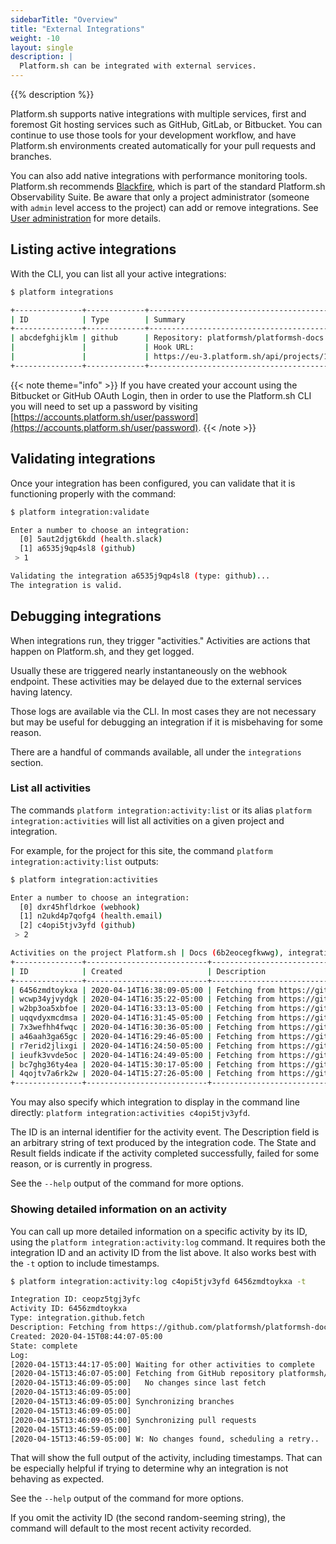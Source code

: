 ```yaml
---
sidebarTitle: "Overview"
title: "External Integrations"
weight: -10
layout: single
description: |
  Platform.sh can be integrated with external services.
---
```


{{% description %}}

Platform.sh supports native integrations with multiple services, first and foremost Git hosting services such as GitHub, GitLab, or Bitbucket.
You can continue to use those tools for your development workflow, and have Platform.sh environments created automatically for your pull requests and branches.

You can also add native integrations with performance monitoring tools. Platform.sh recommends [Blackfire](../increase-observability/integrate-observability//blackfire.md), which is part of the standard Platform.sh Observability Suite.
Be aware that only a project administrator (someone with `admin` level access to the project) can add or remove integrations.
See [User administration](/administration/users.md) for more details.

## Listing active integrations

With the CLI, you can list all your active integrations:

```bash
$ platform integrations

+---------------+-------------+-------------------------------------------------------------------------------------+
| ID            | Type        | Summary                                                                             |
+---------------+-------------+-------------------------------------------------------------------------------------+
| abcdefghijklm | github      | Repository: platformsh/platformsh-docs                                              |
|               |             | Hook URL:                                                                           |
|               |             | https://eu-3.platform.sh/api/projects/123abcdefgh3i/integrations/abcdefghijklm/hook |
+---------------+-------------+-------------------------------------------------------------------------------------+
```

{{< note theme="info" >}}
If you have created your account using the Bitbucket or GitHub OAuth Login, then in order to use the Platform.sh CLI you will need to set up a password by visiting [https://accounts.platform.sh/user/password](https://accounts.platform.sh/user/password).
{{< /note >}}

## Validating integrations

Once your integration has been configured, you can validate that it is functioning properly with the command:

```bash
$ platform integration:validate

Enter a number to choose an integration:
  [0] 5aut2djgt6kdd (health.slack)
  [1] a6535j9qp4sl8 (github)
 > 1

Validating the integration a6535j9qp4sl8 (type: github)...
The integration is valid.
```

## Debugging integrations

When integrations run, they trigger "activities."  Activities are actions that happen on Platform.sh, and they get logged.

Usually these are triggered nearly instantaneously on the webhook endpoint. These activities may be delayed due to the external services having latency.

Those logs are available via the CLI.
In most cases they are not necessary but may be useful for debugging an integration if it is misbehaving for some reason.

There are a handful of commands available, all under the `integrations` section.

### List all activities

The commands `platform integration:activity:list` or its alias `platform integration:activities` will list all activities on a given project and integration.

For example, for the project for this site, the command `platform integration:activity:list` outputs:

```bash
$ platform integration:activities

Enter a number to choose an integration:
  [0] dxr45hfldrkoe (webhook)
  [1] n2ukd4p7qofg4 (health.email)
  [2] c4opi5tjv3yfd (github)
 > 2

Activities on the project Platform.sh | Docs (6b2eocegfkwwg), integration c4opi5tjv3yfd (github):
+---------------+---------------------------+-------------------------------------------------------------+----------+---------+
| ID            | Created                   | Description                                                 | State    | Result  |
+---------------+---------------------------+-------------------------------------------------------------+----------+---------+
| 6456zmdtoykxa | 2020-04-14T16:38:09-05:00 | Fetching from https://github.com/platformsh/platformsh-docs | complete | success |
| wcwp34yjvydgk | 2020-04-14T16:35:22-05:00 | Fetching from https://github.com/platformsh/platformsh-docs | complete | success |
| w2bp3oa5xbfoe | 2020-04-14T16:33:13-05:00 | Fetching from https://github.com/platformsh/platformsh-docs | complete | success |
| uqqvdyxmcdmsa | 2020-04-14T16:31:45-05:00 | Fetching from https://github.com/platformsh/platformsh-docs | complete | success |
| 7x3wefhh4fwqc | 2020-04-14T16:30:36-05:00 | Fetching from https://github.com/platformsh/platformsh-docs | complete | success |
| a46aah3ga65gc | 2020-04-14T16:29:46-05:00 | Fetching from https://github.com/platformsh/platformsh-docs | complete | success |
| r7erid2jlixgi | 2020-04-14T16:24:50-05:00 | Fetching from https://github.com/platformsh/platformsh-docs | complete | success |
| ieufk3vvde5oc | 2020-04-14T16:24:49-05:00 | Fetching from https://github.com/platformsh/platformsh-docs | complete | success |
| bc7ghg36ty4ea | 2020-04-14T15:30:17-05:00 | Fetching from https://github.com/platformsh/platformsh-docs | complete | success |
| 4qojtv7a6rk2w | 2020-04-14T15:27:26-05:00 | Fetching from https://github.com/platformsh/platformsh-docs | complete | success |
+---------------+---------------------------+-------------------------------------------------------------+----------+---------+
```

You may also specify which integration to display in the command line directly: `platform integration:activities c4opi5tjv3yfd`.

The ID is an internal identifier for the activity event.
The Description field is an arbitrary string of text produced by the integration code.
The State and Result fields indicate if the activity completed successfully, failed for some reason, or is currently in progress.

See the `--help` output of the command for more options.

### Showing detailed information on an activity

You can call up more detailed information on a specific activity by its ID, using the `platform integration:activity:log` command.
It requires both the integration ID and an activity ID from the list above.
It also works best with the `-t` option to include timestamps.

```bash
$ platform integration:activity:log c4opi5tjv3yfd 6456zmdtoykxa -t

Integration ID: ceopz5tgj3yfc
Activity ID: 6456zmdtoykxa
Type: integration.github.fetch
Description: Fetching from https://github.com/platformsh/platformsh-docs
Created: 2020-04-15T08:44:07-05:00
State: complete
Log:
[2020-04-15T13:44:17-05:00] Waiting for other activities to complete
[2020-04-15T13:46:07-05:00] Fetching from GitHub repository platformsh/platformsh-docs
[2020-04-15T13:46:09-05:00]   No changes since last fetch
[2020-04-15T13:46:09-05:00]
[2020-04-15T13:46:09-05:00] Synchronizing branches
[2020-04-15T13:46:09-05:00]
[2020-04-15T13:46:09-05:00] Synchronizing pull requests
[2020-04-15T13:46:59-05:00]
[2020-04-15T13:46:59-05:00] W: No changes found, scheduling a retry..
```

That will show the full output of the activity, including timestamps.
That can be especially helpful if trying to determine why an integration is not behaving as expected.

See the `--help` output of the command for more options.

If you omit the activity ID (the second random-seeming string), the command will default to the most recent activity recorded.
